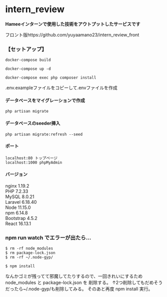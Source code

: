 # intern_review
__Hameeインターンで使用した技術をアウトプットしたサービスです__

フロント版https://github.com/yuyaamano23/intern_review_front


### 【セットアップ】
```
docker-compose build

docker-compose up -d

docker-compose exec php composer install
```
.env.exampleファイルをコピーして.envファイルを作成

#### データベースをマイグレーションで作成
```
php artisan migrate
```
#### データベースのseeder挿入
```
php artisan migrate:refresh --seed
```
#### ポート
```
localhost:80 トップページ
localhost:1000 phpMyAdmin
```
#### バージョン
nginx 1.19.2<br>
PHP 7.2.33<br>
MySQL 8.0.21<br>
Laravel 6.18.40<br>
Node 11.15.0<br>
npm 6.14.8<br>
Bootstrap 4.5.2<br>
React 16.13.1<br>

### npm run watch でエラーが出たら...

```
$ rm -rf node_modules
$ rm package-lock.json
$ rm -rf ~/.node-gyp/

$ npm install
```
なんかゴミが残ってて邪魔してたりするので、一回きれいにするため
node_modules と package-lock.json を 削除する。
↑2つ削除してもだめそうだったら~/.node-gyp/も削除してみる。
そのあと再度 npm install 実行。

